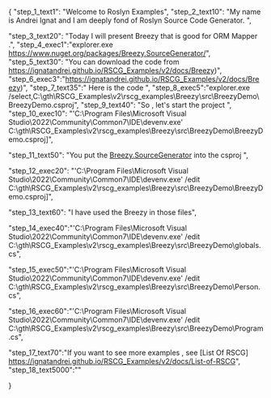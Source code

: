 {
    "step_1_text1": "Welcome to Roslyn Examples",
    "step_2_text10": "My name is Andrei Ignat and I am deeply fond of Roslyn Source Code Generator. ",

"step_3_text20": "Today I will present Breezy  that is good for ORM Mapper .",
"step_4_exec1":"explorer.exe https://www.nuget.org/packages/Breezy.SourceGenerator/",
"step_5_text30": "You can download the code from https://ignatandrei.github.io/RSCG_Examples/v2/docs/Breezy)",
"step_6_exec3":"https://ignatandrei.github.io/RSCG_Examples/v2/docs/Breezy)",
"step_7_text35":" Here is the code ",
"step_8_exec5":"explorer.exe /select,C:\\gth\\RSCG_Examples\\v2\\rscg_examples\\Breezy\\src\\BreezyDemo\\BreezyDemo.csproj",
"step_9_text40": "So , let's start the project ",
"step_10_exec10": "'C:\\Program Files\\Microsoft Visual Studio\\2022\\Community\\Common7\\IDE\\devenv.exe' C:\\gth\\RSCG_Examples\\v2\\rscg_examples\\Breezy\\src\\BreezyDemo\\BreezyDemo.csproj]",

"step_11_text50": "You put the  [Breezy.SourceGenerator](https://www.nuget.org/packages/Breezy.SourceGenerator/) into the csproj ",

"step_12_exec20": "'C:\\Program Files\\Microsoft Visual Studio\\2022\\Community\\Common7\\IDE\\devenv.exe' /edit C:\\gth\\RSCG_Examples\\v2\\rscg_examples\\Breezy\\src\\BreezyDemo\\BreezyDemo.csproj]",

"step_13_text60": "I have used the Breezy in those files",


"step_14_exec40":"'C:\\Program Files\\Microsoft Visual Studio\\2022\\Community\\Common7\\IDE\\devenv.exe' /edit C:\\gth\\RSCG_Examples\\v2\\rscg_examples\\Breezy\\src\\BreezyDemo\\globals.cs",

"step_15_exec50":"'C:\\Program Files\\Microsoft Visual Studio\\2022\\Community\\Common7\\IDE\\devenv.exe' /edit C:\\gth\\RSCG_Examples\\v2\\rscg_examples\\Breezy\\src\\BreezyDemo\\Person.cs",

"step_16_exec60":"'C:\\Program Files\\Microsoft Visual Studio\\2022\\Community\\Common7\\IDE\\devenv.exe' /edit C:\\gth\\RSCG_Examples\\v2\\rscg_examples\\Breezy\\src\\BreezyDemo\\Program.cs",

"step_17_text70":"If you want to see more examples , see  [List Of RSCG] https://ignatandrei.github.io/RSCG_Examples/v2/docs/List-of-RSCG",
"step_18_text5000":""

}